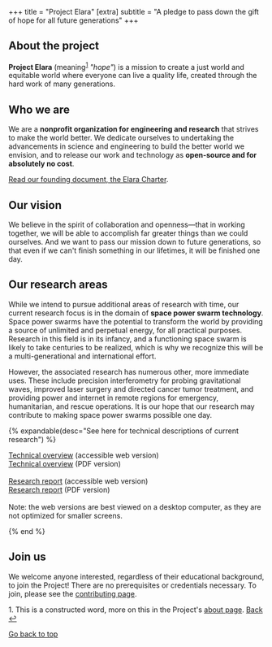 +++
title = "Project Elara"
[extra]
subtitle = "A pledge to pass down the gift of hope for all future generations"
+++

## About the project

**Project Elara** (meaning<span id="footnote-name-ref"></span><sup><a href="#footnote-name">1</a></sup> _"hope"_) is a mission to create a just world and equitable world where everyone can live a quality life, created through the hard work of many generations.

## Who we are

We are a **nonprofit organization for engineering and research** that strives to make the world better. We dedicate ourselves to undertaking the advancements in science and engineering to build the better world we envision, and to release our work and technology as **open-source and for absolutely no cost**.

[Read our founding document, the Elara Charter](@/charter.md).

## Our vision

We believe in the spirit of collaboration and openness—that in working together, we will be able to accomplish far greater things than we could ourselves. And we want to pass our mission down to future generations, so that even if we can't finish something in our lifetimes, it will be finished one day.

## Our research areas

While we intend to pursue additional areas of research with time, our current research focus is in the domain of **space power swarm technology**. Space power swarms have the potential to transform the world by providing a source of unlimited and perpetual energy, for all practical purposes. Research in this field is in its infancy, and a functioning space swarm is likely to take centuries to be realized, which is why we recognize this will be a multi-generational and international effort.

However, the associated research has numerous other, more immediate uses. These include precision interferometry for probing gravitational waves, improved laser surgery and directed cancer tumor treatment, and providing power and internet in remote regions for emergency, humanitarian, and rescue operations. It is our hope that our research may contribute to making space power swarms possible one day.

{% expandable(desc="See here for technical descriptions of current research") %}

<a href="research/html/elara-overview-2024-latest.html" target="_blank">Technical overview</a> (accessible web version)
<br />
<a href="research/pdf/elara-overview-2024-latest.pdf" target="_blank">Technical overview</a> (PDF version)
<br /><br />
<a href="research/html/elara-research-report-2024-latest.html" target="_blank">Research report</a>  (accessible web version)
<br />
<a href="research/pdf/elara-research-report-2024-latest.pdf" target="_blank">Research report</a> (PDF version)
<br /><br />
Note: the web versions are best viewed on a desktop computer, as they are not optimized for smaller screens.

{% end %}


## Join us

We welcome anyone interested, regardless of their educational background, to join the Project! There are no prerequisites or credentials necessary. To join, please see the [contributing page](@/contribute.md).


<p id="footnote-name"><a>1.</a> This is a constructed word, more on this in the Project's <a href="/about">about page</a>. <a href="#footnote-name-ref">Back &#8617;</a></p>

<a href="#index">Go back to top</a>